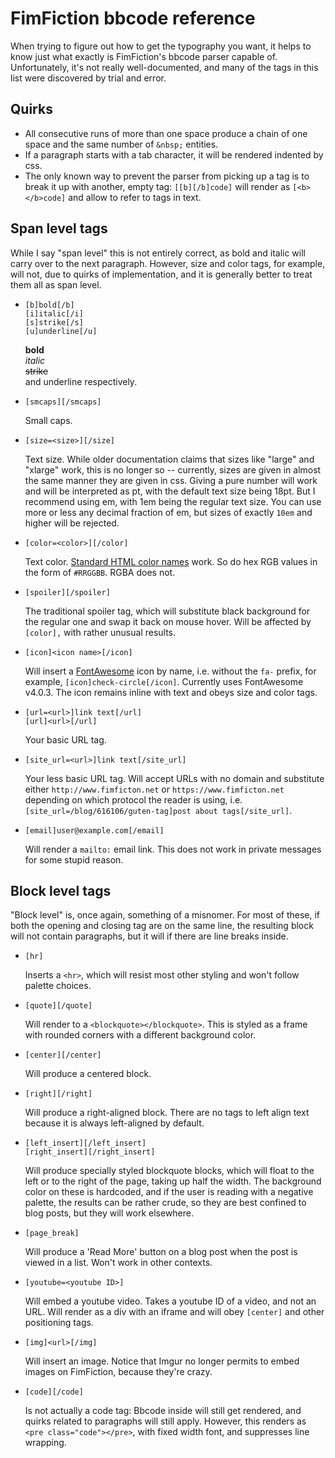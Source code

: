 # FimFiction bbcode reference

When trying to figure out how to get the typography you want, it helps to know
just what exactly is FimFiction's bbcode parser capable of. Unfortunately, it's
not really well-documented, and many of the tags in this list were discovered
by trial and error.

## Quirks

*   All consecutive runs of more than one space produce a chain of one space 
    and the same number of `&nbsp;` entities.
*   If a paragraph starts with a tab character, it will be rendered
    indented by css.
*   The only known way to prevent the parser from picking up a tag is to break
    it up with another, empty tag: `[[b][/b]code]` will render as 
    `[<b></b>code]` and allow to refer to tags in text.  

## Span level tags

While I say "span level" this is not entirely correct, as bold and italic will
carry over to the next paragraph. However, size and color tags, for example,
will not, due to quirks of implementation, and it is generally better to treat
them all as span level.

*   `[b]bold[/b]`  
    `[i]italic[/i]`  
    `[s]strike[/s]`  
    `[u]underline[/u]`

    **bold**  
    *italic*  
    ~~strike~~  
    and underline
    respectively.
    
*   `[smcaps][/smcaps]`
 
    Small caps.
    
*   `[size=<size>][/size]`

    Text size. While older documentation claims that sizes like "large" and
    "xlarge" work, this is no longer so -- currently, sizes are given in almost
    the same manner they are given in css. Giving a pure number will work and
    will be interpreted as pt, with the default text size being 18pt. But I
    recommend using em, with 1em being the regular text size. You can use
    more or less any decimal fraction of em, but sizes of exactly `10em`
    and higher will be rejected.
    
*   `[color=<color>][/color]`

    Text color.
    [Standard HTML color names](http://www.w3schools.com/colors/colors_names.asp)
    work. So do hex RGB values in the form of `#RRGGBB`. RGBA does not.
    
*   `[spoiler][/spoiler]`

    The traditional spoiler tag, which will substitute black background for
    the regular one and swap it back on mouse hover. Will be affected by
    `[color],` with rather unusual results.

*   `[icon]<icon name>[/icon]`

    Will insert a [FontAwesome](https://fortawesome.github.io/Font-Awesome/)
    icon by name, i.e. without the `fa-` prefix, for example,
    `[icon]check-circle[/icon]`. Currently uses FontAwesome v4.0.3.
    The icon remains inline with text and obeys size and color tags.
    
*   `[url=<url>]link text[/url]`  
    `[url]<url>[/url]`
    
    Your basic URL tag.

*   `[site_url=<url>]link text[/site_url]`
    
    Your less basic URL tag. Will accept URLs with no domain and substitute
    either `http://www.fimficton.net` or `https://www.fimficton.net` depending
    on which protocol the reader is using, i.e.
    `[site_url=/blog/616106/guten-tag]post about tags[/site_url]`.
    
*   `[email]user@example.com[/email]`

    Will render a `mailto:` email link. This does not work in private 
    messages for some stupid reason.

## Block level tags

"Block level" is, once again, something of a misnomer. For most of these,
if both the opening and closing tag are on the same line, the resulting
block will not contain paragraphs, but it will if there are line breaks
inside.

*   `[hr]`

    Inserts a `<hr>`, which will resist most other styling and won't follow
    palette choices.

*   `[quote][/quote]`

    Will render to a `<blockquote></blockquote>`. This is styled as a frame
    with rounded corners with a different background color.
    
*   `[center][/center]`

    Will produce a centered block.
    
*   `[right][/right]`

    Will produce a right-aligned block. There are no tags to left align
    text because it is always left-aligned by default.
    
*   `[left_insert][/left_insert]`  
    `[right_insert][/right_insert]` 

    Will produce specially styled blockquote blocks, which will float to the
    left or to the right of the page, taking up half the width. The background
    color on these is hardcoded, and if the user is reading with a negative
    palette, the results can be rather crude, so they are best confined to
    blog posts, but they will work elsewhere.
    
*   `[page_break]`

    Will produce a 'Read More' button on a blog post when the post is viewed
    in a list. Won't work in other contexts.
    
*   `[youtube=<youtube ID>]`

    Will embed a youtube video. Takes a youtube ID of a video, and not an URL.
    Will render as a div with an iframe and will obey `[center]` and
    other positioning tags.

*   `[img]<url>[/img]`

    Will insert an image. Notice that Imgur no longer permits to embed images
    on FimFiction, because they're crazy.
    
*   `[code][/code]`

    Is not actually a code tag: Bbcode inside will still get rendered, and
    quirks related to paragraphs will still apply. However, this renders
    as `<pre class="code"></pre>`, with fixed width font, and suppresses
    line wrapping.
